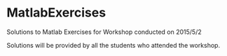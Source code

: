 # MatlabExercises
Solutions to Matlab Exercises for Workshop conducted on 2015/5/2

Solutions will be provided by all the students who attended the workshop.
